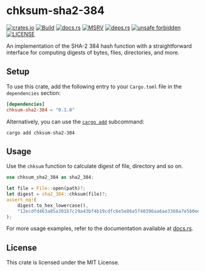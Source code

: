 # chksum-sha2-384

[![crates.io](https://img.shields.io/crates/v/chksum-sha2-384?style=flat-square&logo=rust "crates.io")](https://crates.io/crates/chksum-sha2-384)
[![Build](https://img.shields.io/github/actions/workflow/status/chksum-rs/sha2-384/rust.yml?branch=master&style=flat-square&logo=github "Build")](https://github.com/chksum-rs/sha2-384/actions/workflows/rust.yml)
[![docs.rs](https://img.shields.io/docsrs/chksum-sha2-384?style=flat-square&logo=docsdotrs "docs.rs")](https://docs.rs/chksum-sha2-384/)
[![MSRV](https://img.shields.io/badge/MSRV-1.74.0-informational?style=flat-square "MSRV")](https://github.com/chksum-rs/sha2-384/blob/master/Cargo.toml)
[![deps.rs](https://deps.rs/crate/chksum-sha2-384/0.1.0/status.svg?style=flat-square "deps.rs")](https://deps.rs/crate/chksum-sha2-384/0.1.0)
[![unsafe forbidden](https://img.shields.io/badge/unsafe-forbidden-success.svg?style=flat-square "unsafe forbidden")](https://github.com/rust-secure-code/safety-dance)
[![LICENSE](https://img.shields.io/github/license/chksum-rs/sha2-384?style=flat-square "LICENSE")](https://github.com/chksum-rs/sha2-384/blob/master/LICENSE)

An implementation of the SHA-2 384 hash function with a straightforward interface for computing digests of bytes, files, directories, and more.

## Setup

To use this crate, add the following entry to your `Cargo.toml` file in the `dependencies` section:

```toml
[dependencies]
chksum-sha2-384 = "0.1.0"
```

Alternatively, you can use the [`cargo add`](https://doc.rust-lang.org/cargo/commands/cargo-add.html) subcommand:

```shell
cargo add chksum-sha2-384
```

## Usage

Use the `chksum` function to calculate digest of file, directory and so on.

```rust
use chksum_sha2_384 as sha2_384;

let file = File::open(path)?;
let digest = sha2_384::chksum(file)?;
assert_eq!(
    digest.to_hex_lowercase(),
    "12ecdfd463a85a301b7c29a43bf4b19cdfc6e5e86a5f40396aa6ae3368a7e5b0ed31f3bef2eb3071577ba610b4ed1cb8"
);
```

For more usage examples, refer to the documentation available at [docs.rs](https://docs.rs/chksum-sha2-384/).

## License

This crate is licensed under the MIT License.
